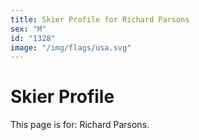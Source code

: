 ```yaml
---
title: Skier Profile for Richard Parsons
sex: "M"
id: "1328"
image: "/img/flags/usa.svg" 
---
```


# Skier Profile

This page is for: Richard Parsons.
    